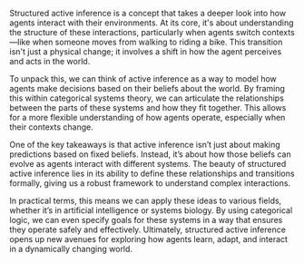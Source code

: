 Structured active inference is a concept that takes a deeper look into how agents interact with their environments. At its core, it's about understanding the structure of these interactions, particularly when agents switch contexts—like when someone moves from walking to riding a bike. This transition isn't just a physical change; it involves a shift in how the agent perceives and acts in the world.

To unpack this, we can think of active inference as a way to model how agents make decisions based on their beliefs about the world. By framing this within categorical systems theory, we can articulate the relationships between the parts of these systems and how they fit together. This allows for a more flexible understanding of how agents operate, especially when their contexts change.

One of the key takeaways is that active inference isn’t just about making predictions based on fixed beliefs. Instead, it’s about how those beliefs can evolve as agents interact with different systems. The beauty of structured active inference lies in its ability to define these relationships and transitions formally, giving us a robust framework to understand complex interactions.

In practical terms, this means we can apply these ideas to various fields, whether it’s in artificial intelligence or systems biology. By using categorical logic, we can even specify goals for these systems in a way that ensures they operate safely and effectively. Ultimately, structured active inference opens up new avenues for exploring how agents learn, adapt, and interact in a dynamically changing world.
